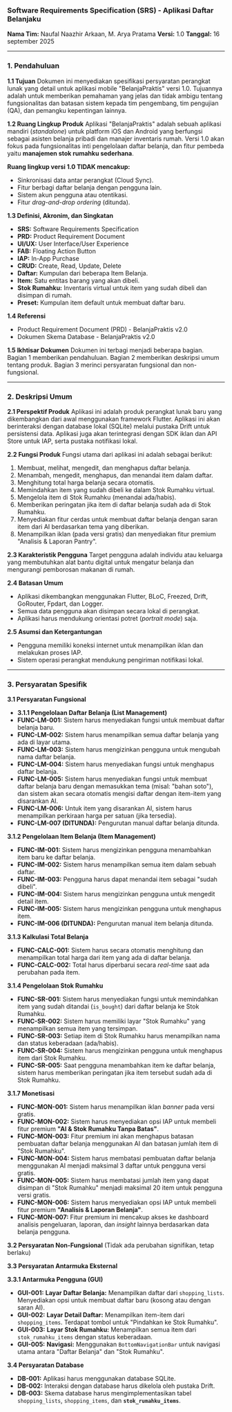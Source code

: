 ### Software Requirements Specification (SRS) - Aplikasi Daftar Belanjaku

**Nama Tim:** Naufal Naazhir Arkaan,  M. Arya Pratama
**Versi:** 1.0
**Tanggal:** 16 september 2025

---

### 1. Pendahuluan

**1.1 Tujuan**
Dokumen ini menyediakan spesifikasi persyaratan perangkat lunak yang detail untuk aplikasi mobile "BelanjaPraktis" versi 1.0. Tujuannya adalah untuk memberikan pemahaman yang jelas dan tidak ambigu tentang fungsionalitas dan batasan sistem kepada tim pengembang, tim pengujian (QA), dan pemangku kepentingan lainnya.

**1.2 Ruang Lingkup Produk**
Aplikasi "BelanjaPraktis" adalah sebuah aplikasi mandiri (*standalone*) untuk platform iOS dan Android yang berfungsi sebagai asisten belanja pribadi dan manajer inventaris rumah. Versi 1.0 akan fokus pada fungsionalitas inti pengelolaan daftar belanja, dan fitur pembeda yaitu **manajemen stok rumahku sederhana**.

**Ruang lingkup versi 1.0 TIDAK mencakup:**
*   Sinkronisasi data antar perangkat (Cloud Sync).
*   Fitur berbagi daftar belanja dengan pengguna lain.
*   Sistem akun pengguna atau otentikasi.
*   Fitur *drag-and-drop ordering* (ditunda).

**1.3 Definisi, Akronim, dan Singkatan**
*   **SRS:** Software Requirements Specification
*   **PRD:** Product Requirement Document
*   **UI/UX:** User Interface/User Experience
*   **FAB:** Floating Action Button
*   **IAP:** In-App Purchase
*   **CRUD:** Create, Read, Update, Delete
*   **Daftar:** Kumpulan dari beberapa Item Belanja.
*   **Item:** Satu entitas barang yang akan dibeli.
*   **Stok Rumahku:** Inventaris virtual untuk item yang sudah dibeli dan disimpan di rumah.
*   **Preset:** Kumpulan item default untuk membuat daftar baru.

**1.4 Referensi**
*   Product Requirement Document (PRD) - BelanjaPraktis v2.0
*   Dokumen Skema Database - BelanjaPraktis v2.0

**1.5 Ikhtisar Dokumen**
Dokumen ini terbagi menjadi beberapa bagian. Bagian 1 memberikan pendahuluan. Bagian 2 memberikan deskripsi umum tentang produk. Bagian 3 merinci persyaratan fungsional dan non-fungsional.

---

### 2. Deskripsi Umum

**2.1 Perspektif Produk**
Aplikasi ini adalah produk perangkat lunak baru yang dikembangkan dari awal menggunakan framework Flutter. Aplikasi ini akan berinteraksi dengan database lokal (SQLite) melalui pustaka Drift untuk persistensi data. Aplikasi juga akan terintegrasi dengan SDK iklan dan API Store untuk IAP, serta pustaka notifikasi lokal.

**2.2 Fungsi Produk**
Fungsi utama dari aplikasi ini adalah sebagai berikut:
1.  Membuat, melihat, mengedit, dan menghapus daftar belanja.
2.  Menambah, mengedit, menghapus, dan menandai item dalam daftar.
3.  Menghitung total harga belanja secara otomatis.
4.  Memindahkan item yang sudah dibeli ke dalam Stok Rumahku virtual.
5.  Mengelola item di Stok Rumahku (menandai ada/habis).
6.  Memberikan peringatan jika item di daftar belanja sudah ada di Stok Rumahku.
7.  Menyediakan fitur cerdas untuk membuat daftar belanja dengan saran item dari AI berdasarkan tema yang diberikan.
8.  Menampilkan iklan (pada versi gratis) dan menyediakan fitur premium "Analisis & Laporan Pantry".

**2.3 Karakteristik Pengguna**
Target pengguna adalah individu atau keluarga yang membutuhkan alat bantu digital untuk mengatur belanja dan mengurangi pemborosan makanan di rumah.

**2.4 Batasan Umum**
*   Aplikasi dikembangkan menggunakan Flutter, BLoC, Freezed, Drift, GoRouter, Fpdart, dan Logger.
*   Semua data pengguna akan disimpan secara lokal di perangkat.
*   Aplikasi harus mendukung orientasi potret (*portrait mode*) saja.

**2.5 Asumsi dan Ketergantungan**
*   Pengguna memiliki koneksi internet untuk menampilkan iklan dan melakukan proses IAP.
*   Sistem operasi perangkat mendukung pengiriman notifikasi lokal.

---

### 3. Persyaratan Spesifik

**3.1 Persyaratan Fungsional**

*   **3.1.1 Pengelolaan Daftar Belanja (List Management)**
*   **FUNC-LM-001:** Sistem harus menyediakan fungsi untuk membuat daftar belanja baru.
*   **FUNC-LM-002:** Sistem harus menampilkan semua daftar belanja yang ada di layar utama.
*   **FUNC-LM-003:** Sistem harus mengizinkan pengguna untuk mengubah nama daftar belanja.
*   **FUNC-LM-004:** Sistem harus menyediakan fungsi untuk menghapus daftar belanja.
*   **FUNC-LM-005:** Sistem harus menyediakan fungsi untuk membuat daftar belanja baru dengan memasukkan tema (misal: "bahan soto"), dan sistem akan secara otomatis mengisi daftar dengan item-item yang disarankan AI.
*   **FUNC-LM-006:** Untuk item yang disarankan AI, sistem harus menampilkan perkiraan harga per satuan (jika tersedia).
*   **FUNC-LM-007 (DITUNDA):** Pengurutan manual daftar belanja ditunda.

**3.1.2 Pengelolaan Item Belanja (Item Management)**
*   **FUNC-IM-001:** Sistem harus mengizinkan pengguna menambahkan item baru ke daftar belanja.
*   **FUNC-IM-002:** Sistem harus menampilkan semua item dalam sebuah daftar.
*   **FUNC-IM-003:** Pengguna harus dapat menandai item sebagai "sudah dibeli".
*   **FUNC-IM-004:** Sistem harus mengizinkan pengguna untuk mengedit detail item.
*   **FUNC-IM-005:** Sistem harus mengizinkan pengguna untuk menghapus item.
*   **FUNC-IM-006 (DITUNDA):** Pengurutan manual item belanja ditunda.

**3.1.3 Kalkulasi Total Belanja**
*   **FUNC-CALC-001:** Sistem harus secara otomatis menghitung dan menampilkan total harga dari item yang ada di daftar belanja.
*   **FUNC-CALC-002:** Total harus diperbarui secara *real-time* saat ada perubahan pada item.



**3.1.4 Pengelolaan Stok Rumahku**
*   **FUNC-SR-001:** Sistem harus menyediakan fungsi untuk memindahkan item yang sudah ditandai (`is_bought`) dari daftar belanja ke Stok Rumahku.
*   **FUNC-SR-002:** Sistem harus memiliki layar "Stok Rumahku" yang menampilkan semua item yang tersimpan.
*   **FUNC-SR-003:** Setiap item di Stok Rumahku harus menampilkan nama dan status keberadaan (ada/habis).
*   **FUNC-SR-004:** Sistem harus mengizinkan pengguna untuk menghapus item dari Stok Rumahku.
*   **FUNC-SR-005:** Saat pengguna menambahkan item ke daftar belanja, sistem harus memberikan peringatan jika item tersebut sudah ada di Stok Rumahku.



**3.1.7 Monetisasi**
*   **FUNC-MON-001:** Sistem harus menampilkan iklan *banner* pada versi gratis.
*   **FUNC-MON-002:** Sistem harus menyediakan opsi IAP untuk membeli fitur premium **"AI & Stok Rumahku Tanpa Batas"**.
*   **FUNC-MON-003:** Fitur premium ini akan menghapus batasan pembuatan daftar belanja menggunakan AI dan batasan jumlah item di "Stok Rumahku".
*   **FUNC-MON-004:** Sistem harus membatasi pembuatan daftar belanja menggunakan AI menjadi maksimal 3 daftar untuk pengguna versi gratis.
*   **FUNC-MON-005:** Sistem harus membatasi jumlah item yang dapat disimpan di "Stok Rumahku" menjadi maksimal 20 item untuk pengguna versi gratis.
*   **FUNC-MON-006:** Sistem harus menyediakan opsi IAP untuk membeli fitur premium **"Analisis & Laporan Belanja"**.
*   **FUNC-MON-007:** Fitur premium ini mencakup akses ke dashboard analisis pengeluaran, laporan, dan *insight* lainnya berdasarkan data belanja pengguna.

**3.2 Persyaratan Non-Fungsional**
(Tidak ada perubahan signifikan, tetap berlaku)

**3.3 Persyaratan Antarmuka Eksternal**

**3.3.1 Antarmuka Pengguna (GUI)**
*   **GUI-001:** **Layar Daftar Belanja:** Menampilkan daftar dari `shopping_lists`. Menyediakan opsi untuk membuat daftar baru (kosong atau dengan saran AI).
*   **GUI-002:** **Layar Detail Daftar:** Menampilkan item-item dari `shopping_items`. Terdapat tombol untuk "Pindahkan ke Stok Rumahku".
*   **GUI-003:** **Layar Stok Rumahku:** Menampilkan semua item dari `stok_rumahku_items` dengan status keberadaan.
*   **GUI-005:** **Navigasi:** Menggunakan `BottomNavigationBar` untuk navigasi utama antara "Daftar Belanja" dan "Stok Rumahku".

**3.4 Persyaratan Database**
*   **DB-001:** Aplikasi harus menggunakan database SQLite.
*   **DB-002:** Interaksi dengan database harus dikelola oleh pustaka Drift.
*   **DB-003:** Skema database harus mengimplementasikan tabel `shopping_lists`, `shopping_items`, dan **`stok_rumahku_items`**.